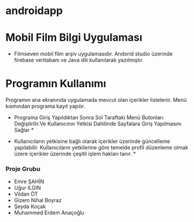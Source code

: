 # androidapp

# Mobil Film Bilgi Uygulaması

- Filmseven mobil film arşiv uygulamasıdır. Andorid studio üzerinde firebase veritabanı ve Java dili kullanılarak yazılmıştır.

# Programın Kullanımı
Programın ana ekranında uygulamada mevcut olan içerikler listelenir.
Menü kısmından programa kayıt yapılır.

* Programa Giriş Yapıldıktan Sonra Sol Taraftaki Menü Butonları Değiştirilir.Ve Kullanıcının Yetkisi Dahilinde Sayfalara Giriş Yapılmasını Sağlar *


* Kullanıcıların yetkisine bağlı olarak içerikler üzerinde güncelleme yapılabilir. Kullanıcıların yetkilerine göre temelde profil düzenleme olmak üzere içerikler üzerinde çeşitli işlem hakları tanır. *




















### Proje Grubu
- Emre ŞAHİN
- Uğur ILGIN
- Vildan ÖT
- Gizem Nihal Boyraz
- Şeyda Koçak
- Muhammed Erdem Anaçoğlu
